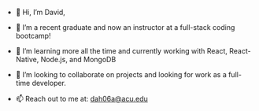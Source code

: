 - 👋 Hi, I’m David,

- 👀 I’m a recent graduate and now an instructor at a full-stack coding bootcamp!

- 🌱 I’m learning more all the time and currently working with React, React-Native, Node.js, and MongoDB

- 💞️ I’m looking to collaborate on projects and looking for work as a full-time developer.

- 📫 Reach out to me at: dah06a@acu.edu

